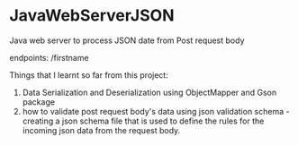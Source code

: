 # JavaWebServerJSON
Java web server to process JSON date from Post request body

endpoints: /firstname

Things that I learnt so far from this project:

1. Data Serialization and Deserialization using ObjectMapper and Gson package
2. how to validate post request body's data using json validation schema - creating a json schema file that is used to define the rules for the incoming json data from the request body.
